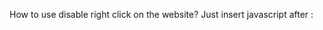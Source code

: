 How to use disable right click on the website? 
Just insert javascript after <body> :

<script type='text/javascript'>
var SPklikkanan ='Disable';
</script>
